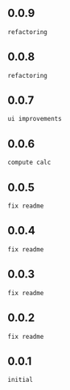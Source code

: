 ## 0.0.9
    refactoring
## 0.0.8
    refactoring
## 0.0.7
    ui improvements
## 0.0.6
    compute calc
## 0.0.5
    fix readme
## 0.0.4
    fix readme
## 0.0.3
    fix readme
## 0.0.2
    fix readme
## 0.0.1
    initial